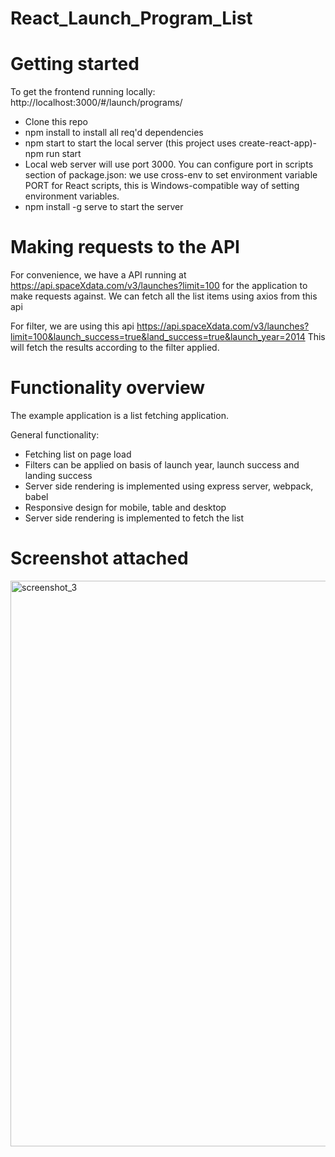 # React_Launch_Program_List
# Getting started

To get the frontend running locally: http://localhost:3000/#/launch/programs/ 
<ul>
<li>Clone this repo </li>
	<li>npm install to install all req'd dependencies</li>
	<li>npm start to start the local server (this project uses create-react-app)- npm run start</li>
<li>Local web server will use port 3000. You can configure port in scripts section of package.json: we use cross-env to set environment variable PORT for React scripts, this is Windows-compatible way of setting environment variables.</li>
	<li> npm install -g serve to start the server</li>
</ul>

# Making requests to the  API
For convenience, we have a API running at https://api.spaceXdata.com/v3/launches?limit=100 for the application to make requests against. We can fetch all the list items using axios from this api

For filter, we are using this api
https://api.spaceXdata.com/v3/launches?limit=100&launch_success=true&land_success=true&launch_year=2014
This will fetch the results according to the filter applied.

# Functionality overview
The example application is a list fetching application.

General functionality:
<ul>
	<li>Fetching list on page load</li>
	<li>Filters can be applied on basis of launch year, launch success and landing success</li>
	<li>Server side rendering is implemented using express server, webpack, babel</li>
	<li>Responsive design for mobile, table and desktop</li>
	<li>Server side rendering is implemented to fetch the list</li>
</ul>

# Screenshot attached
<img width="905" alt="screenshot_3" src="https://user-images.githubusercontent.com/13212465/98029449-80ec4580-1e35-11eb-93c7-f25dfe1ddb99.PNG">


